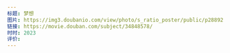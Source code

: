 ```yaml
---
标题: 梦想
图片: https://img3.doubanio.com/view/photo/s_ratio_poster/public/p2889235412.webp
链接: https://movie.douban.com/subject/34848578/
时时: 2023
评价:
---
```


